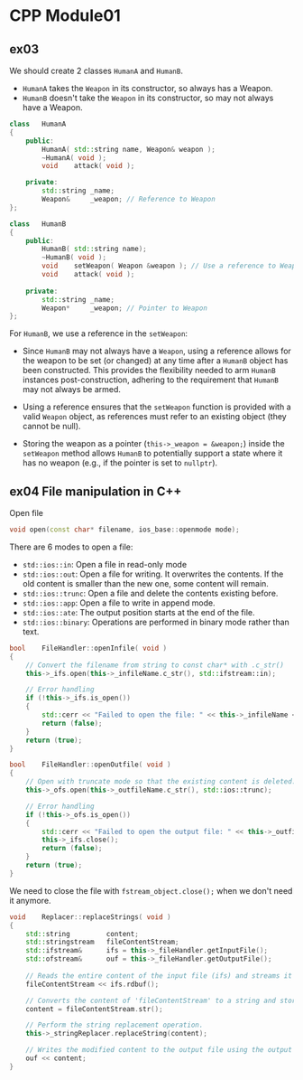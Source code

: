 # CPP Module01

## ex03
We should create 2 classes `HumanA` and `HumanB`.  

- `HumanA` takes the `Weapon` in its constructor, so always has a Weapon.
- `HumanB` doesn't take the `Weapon` in its constructor, so may not always have a Weapon.

```cpp
class	HumanA
{
	public:
		HumanA( std::string name, Weapon& weapon );
		~HumanA( void );
		void	attack( void );

	private:
		std::string	_name;
		Weapon&		_weapon; // Reference to Weapon
};
```
```cpp
class	HumanB
{
	public:
		HumanB( std::string name);
		~HumanB( void );
		void	setWeapon( Weapon &weapon ); // Use a reference to Weapon
		void	attack( void );
	
	private:
		std::string	_name;
		Weapon*		_weapon; // Pointer to Weapon
};
```
For `HumanB`, we use a reference in the `setWeapon`:
- Since `HumanB` may not always have a `Weapon`, using a reference allows for the weapon to be set (or changed) at any time after a `HumanB` object has been constructed. This provides the flexibility needed to arm `HumanB` instances post-construction, adhering to the requirement that `HumanB` may not always be armed.

- Using a reference ensures that the `setWeapon` function is provided with a valid `Weapon` object, as references must refer to an existing object (they cannot be null). 

- Storing the weapon as a pointer (`this->_weapon = &weapon;`) inside the `setWeapon` method allows `HumanB` to potentially support a state where it has no weapon (e.g., if the pointer is set to `nullptr`). 

## ex04 File manipulation in C++
Open file  
```cpp
void open(const char* filename, ios_base::openmode mode);
```
There are 6 modes to open a file:
- `std::ios::in`: Open a file in read-only mode
- `std::ios::out`: Open a file for writing. It overwrites the contents. If the old content is smaller than the new one, some content will remain.
- `std::ios::trunc`: Open a file and delete the contents existing before.
- `std::ios::app`: Open a file to write in append mode.
- `std::ios::ate`: The output position starts at the end of the file.
- `std::ios::binary`: Operations are performed in binary mode rather than text.
  

```cpp
bool	FileHandler::openInfile( void )
{
	// Convert the filename from string to const char* with .c_str()
	this->_ifs.open(this->_infileName.c_str(), std::ifstream::in);

	// Error handling
	if (!this->_ifs.is_open())
	{
    	std::cerr << "Failed to open the file: " << this->_infileName << std::endl;
    	return (false);
	}
	return (true);
}
```
```cpp
bool	FileHandler::openOutfile( void )
{
	// Open with truncate mode so that the existing content is deleted.
	this->_ofs.open(this->_outfileName.c_str(), std::ios::trunc);

	// Error handling
	if (!this->_ofs.is_open())
	{
    	std::cerr << "Failed to open the output file: " << this->_outfileName << std::endl;
		this->_ifs.close();
    	return (false);
	}
	return (true);
}
```
  
We need to close the file with `fstream_object.close();` when we don't need it anymore.   

```cpp
void	Replacer::replaceStrings( void )
{
	std::string			content;
	std::stringstream	fileContentStream;
	std::ifstream&		ifs = this->_fileHandler.getInputFile();
	std::ofstream&		ouf = this->_fileHandler.getOutputFile();
	
	// Reads the entire content of the input file (ifs) and streams it into fileContentStream. The rdbuf() function returns a pointer to the underlying buffer object associated with the input file stream.
	fileContentStream << ifs.rdbuf();

	// Converts the content of 'fileContentStream' to a string and stores it in 'content'.
	content = fileContentStream.str();

	// Perform the string replacement operation.
	this->_stringReplacer.replaceString(content);

	// Writes the modified content to the output file using the output file stream(ouf).
	ouf << content;
}
```
